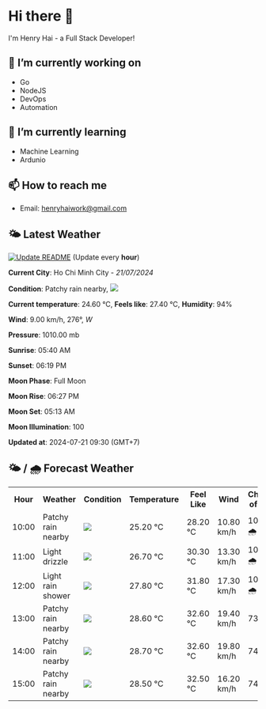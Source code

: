 # Hi there 👋

I'm Henry Hai - a Full Stack Developer!

## 🔭 I’m currently working on

- Go
- NodeJS
- DevOps
- Automation

## 🌱 I’m currently learning

- Machine Learning
- Ardunio

## 📫 How to reach me

- Email: <henryhaiwork@gmail.com>

## 🌤️ Latest Weather
[![Update README](https://github.com/henry0hai/henry0hai/actions/workflows/udpateReadme.yml/badge.svg)](https://github.com/henry0hai/henry0hai/actions/workflows/udpateReadme.yml)
(Update every **hour**)
<!-- CURRENT_WEATHER:START -->
**Current City**: Ho Chi Minh City - *21/07/2024*

**Condition**: Patchy rain nearby, <img src="https://cdn.weatherapi.com/weather/64x64/day/176.png"/>

**Current temperature**: 24.60 °C, **Feels like**: 27.40 °C, **Humidity**: 94%

**Wind**: 9.00 km/h, 276°, *W*

**Pressure**: 1010.00 mb

**Sunrise**: 05:40 AM

**Sunset**: 06:19 PM

**Moon Phase**: Full Moon

**Moon Rise**: 06:27 PM

**Moon Set**: 05:13 AM

**Moon Illumination**: 100

**Updated at**: 2024-07-21 09:30 (GMT+7)<!-- CURRENT_WEATHER:END -->

## 🌤️ / 🌧️ Forecast Weather
<!-- FORECAST_WEATHER:START -->
<table>
		<tr>
			<th>Hour</th>
			<th>Weather</th>
			<th>Condition</th>
			<th>Temperature</th>
			<th>Feel Like</th>
			<th>Wind</th>
			<th>Chance of Rain</th>
		</tr>
				<tr>
					<td>10:00</td>
					<td>Patchy rain nearby</td>
					<td><img src='https://cdn.weatherapi.com/weather/64x64/day/176.png'/></td>
					<td>25.20 °C</td>
					<td>28.20 °C</td>
					<td>10.80 km/h</td>
					<td>100 % 🌧️</td>
				</tr>
				<tr>
					<td>11:00</td>
					<td>Light drizzle</td>
					<td><img src='https://cdn.weatherapi.com/weather/64x64/day/266.png'/></td>
					<td>26.70 °C</td>
					<td>30.30 °C</td>
					<td>13.30 km/h</td>
					<td>100 % 🌧️</td>
				</tr>
				<tr>
					<td>12:00</td>
					<td>Light rain shower</td>
					<td><img src='https://cdn.weatherapi.com/weather/64x64/day/353.png'/></td>
					<td>27.80 °C</td>
					<td>31.80 °C</td>
					<td>17.30 km/h</td>
					<td>100 % 🌧️</td>
				</tr>
				<tr>
					<td>13:00</td>
					<td>Patchy rain nearby</td>
					<td><img src='https://cdn.weatherapi.com/weather/64x64/day/176.png'/></td>
					<td>28.60 °C</td>
					<td>32.60 °C</td>
					<td>19.40 km/h</td>
					<td>73 %</td>
				</tr>
				<tr>
					<td>14:00</td>
					<td>Patchy rain nearby</td>
					<td><img src='https://cdn.weatherapi.com/weather/64x64/day/176.png'/></td>
					<td>28.70 °C</td>
					<td>32.60 °C</td>
					<td>19.80 km/h</td>
					<td>74 %</td>
				</tr>
				<tr>
					<td>15:00</td>
					<td>Patchy rain nearby</td>
					<td><img src='https://cdn.weatherapi.com/weather/64x64/day/176.png'/></td>
					<td>28.50 °C</td>
					<td>32.50 °C</td>
					<td>16.20 km/h</td>
					<td>74 %</td>
				</tr>
</table>
<!-- FORECAST_WEATHER:END -->
